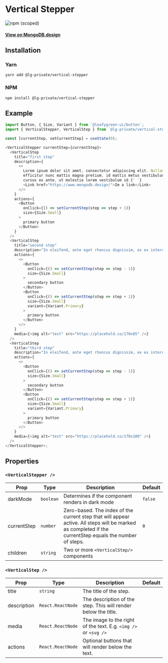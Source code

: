 # Vertical Stepper

![npm (scoped)](https://img.shields.io/npm/v/@lg-private/vertical-stepper.svg)

#### [View on MongoDB.design](https://www.mongodb.design/component/vertical-stepper/example/)

## Installation

### Yarn

```shell
yarn add @lg-private/vertical-stepper
```

### NPM

```shell
npm install @lg-private/vertical-stepper
```

## Example

```js
import Button, { Size, Variant } from `@leafygreen-ui/button`;
import { VerticalStepper, VerticalStep } from `@lg-private/vertical-stepper`;

const [currentStep, setCurrentStep] = useState(0);

<VerticalStepper currentStep={currentStep}>
  <VerticalStep
    title="first step"
    description={
      <>
        Lorem ipsum dolor sit amet, consectetur adipiscing elit. Nullam
        efficitur nunc mattis magna pretium, id mattis metus vestibulum. Integer
        cursus ex ante, ut molestie lorem vestibulum id.{' '}
        <Link href="https://www.mongodb.design/">Im a link</Link>
      </>
    }
    actions={
      <Button
        onClick={() => setCurrentStep(step => step + 1)}
        size={Size.Small}
      >
        primary button
      </Button>
    }
  />
  <VerticalStep
    title="second step"
    description="In eleifend, ante eget rhoncus dignissim, ex ex interdum arcu, quis commodo erat lectus non felis. Nulla malesuada dui non consectetur placerat. Class aptent taciti sociosqu ad litora torquent per conubia nostra, per inceptos himenaeos."
    actions={
      <>
        <Button
          onClick={() => setCurrentStep(step => step - 1)}
          size={Size.Small}
        >
          secondary button
        </Button>
        <Button
          onClick={() => setCurrentStep(step => step + 1)}
          size={Size.Small}
          variant={Variant.Primary}
        >
          primary button
        </Button>
      </>
    }
    media={<img alt="test" src="https://placehold.co/170x85" />}
  />
  <VerticalStep
    title="third step"
    description="In eleifend, ante eget rhoncus dignissim, ex ex interdum arcu, quis commodo erat lectus non felis. Nulla malesuada dui non consectetur placerat. Class aptent taciti sociosqu ad litora torquent per conubia nostra, per inceptos himenaeos. In eleifend, ante eget rhoncus dignissim, ex ex interdum arcu, quis commodo erat lectus non felis. Nulla malesuada dui non consectetur placerat. Class aptent taciti sociosqu ad litora torquent per conubia nostra, per inceptos himenaeos. In eleifend, ante eget rhoncus dignissim, ex ex interdum arcu, quis commodo erat lectus non felis."
    actions={
      <>
        <Button
          onClick={() => setCurrentStep(step => step - 1)}
          size={Size.Small}
        >
          secondary button
        </Button>
        <Button
          onClick={() => setCurrentStep(step => step + 1)}
          size={Size.Small}
          variant={Variant.Primary}
        >
          primary button
        </Button>
      </>
    }
    media={<img alt="test" src="https://placehold.co/170x100" />}
  />
</VerticalStepper>;
```

## Properties

### `<VerticalStepper />`

| Prop        | Type      | Description                                                                                                                                             | Default |
| ----------- | --------- | ------------------------------------------------------------------------------------------------------------------------------------------------------- | ------- |
| darkMode    | `boolean` | Determines if the component renders in dark mode                                                                                                        | `false` |
| currentStep | `number`  | Zero-based. The index of the current step that will appear active. All steps will be marked as completed if the currentStep equals the number of steps. | `0`     |
| children    | `string`  | Two or more `<VerticalStep/>` components                                                                                                                |         |

### `<VerticalStep />`

| Prop        | Type              | Description                                                     | Default |
| ----------- | ----------------- | --------------------------------------------------------------- | ------- |
| title       | `string`          | The title of the step.                                          |         |
| description | `React.ReactNode` | The description of the step. This will render below the title.  |         |
| media       | `React.ReactNode` | The image to the right of the text. E.g. `<img />` or `<svg />` |         |
| actions     | `React.ReactNode` | Optional buttons that will render below the text.               |         |
